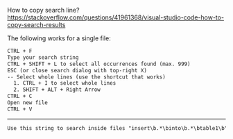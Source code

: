 How to copy search line?
https://stackoverflow.com/questions/41961368/visual-studio-code-how-to-copy-search-results

The following works for a single file:
```txt
CTRL + F
Type your search string
CTRL + SHIFT + L to select all occurrences found (max. 999)
ESC (or close search dialog with top-right X)
-- Select whole lines (use the shortcut that works)
  1. CTRL + I to select whole lines
  2. SHIFT + ALT + Right Arrow
CTRL + C
Open new file
CTRL + V
```
-- ------------------------------

```txt
Use this string to search inside files "insert\b.*\binto\b.*\btable1\b".
```
